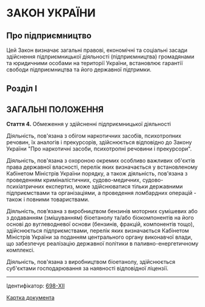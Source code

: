 # ЗАКОН УКРАЇНИ

## Про підприємництво

Цей Закон визначає загальні правові, економічні та соціальні засади здійснення підприємницької діяльності (підприємництва) громадянами та юридичними особами на території України, встановлює гарантії свободи підприємництва та його державної підтримки.

## Розділ I
## ЗАГАЛЬНІ ПОЛОЖЕННЯ

**Стаття 4.** Обмеження у здійсненні підприємницької діяльності

Діяльність, пов'язана з обігом наркотичних засобів, психотропних речовин, їх аналогів і прекурсорів, здійснюється відповідно до Закону України "Про наркотичні засоби, психотропні речовини і прекурсори".

Діяльність, пов'язана з охороною окремих особливо важливих об'єктів права державної власності, перелік яких визначається у встановленому Кабінетом Міністрів України порядку, а також діяльність, пов'язана з проведенням криміналістичних, судово-медичних, судово-психіатричних експертиз, може здійснюватися тільки державними підприємствами та організаціями, а проведення ломбардних операцій - також і повними товариствами.

Діяльність, пов’язана з виробництвом бензинів моторних сумішевих або з додаванням (змішуванням) біоетанолу та/або біокомпонентів на його основі до вуглеводневої основи (бензинів, фракцій, компонентів тощо), здійснюється підприємствами, перелік яких визначається Кабінетом Міністрів України за поданням центрального органу виконавчої влади, що забезпечує реалізацію
державної політики в паливно-енергетичному комплексі.

Діяльність, пов'язана з виробництвом біоетанолу, здійснюється суб'єктами господарювання за наявності відповідної ліцензії.

***

Ідентифікатор: [698-XII](https://zakon.rada.gov.ua/laws/show/698-12)

[Картка документа](https://zakon.rada.gov.ua/laws/card/698-12)
